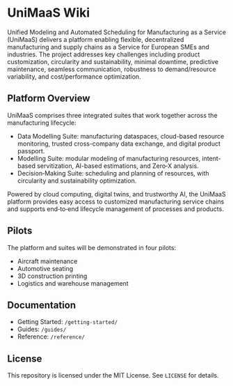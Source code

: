 # UniMaaS Wiki

Unified Modeling and Automated Scheduling for Manufacturing as a Service (UniMaaS) delivers a platform enabling flexible, decentralized manufacturing and supply chains as a Service for European SMEs and industries. The project addresses key challenges including product customization, circularity and sustainability, minimal downtime, predictive maintenance, seamless communication, robustness to demand/resource variability, and cost/performance optimization.

## Platform Overview

UniMaaS comprises three integrated suites that work together across the manufacturing lifecycle:

- Data Modelling Suite: manufacturing dataspaces, cloud-based resource monitoring, trusted cross-company data exchange, and digital product passport.
- Modelling Suite: modular modeling of manufacturing resources, intent-based servitization, AI-based estimations, and Zero‑X analysis.
- Decision‑Making Suite: scheduling and planning of resources, with circularity and sustainability optimization.

Powered by cloud computing, digital twins, and trustworthy AI, the UniMaaS platform provides easy access to customized manufacturing service chains and supports end‑to‑end lifecycle management of processes and products.

## Pilots

The platform and suites will be demonstrated in four pilots:

- Aircraft maintenance
- Automotive seating
- 3D construction printing
- Logistics and warehouse management

## Documentation

- Getting Started: `/getting-started/`
- Guides: `/guides/`
- Reference: `/reference/`

## License

This repository is licensed under the MIT License. See `LICENSE` for details.
